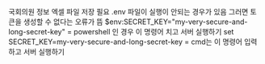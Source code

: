 국회의원 정보 엑셀 파일 저장 필요
.env 파일이 실행이 안되는 경우가 있음 그러면 토큰을 생성할 수 없다는 오류가 뜸
$env:SECRET_KEY="my-very-secure-and-long-secret-key" = powershell 인 경우 이 명령어 치고 서버 실행하기
set SECRET_KEY=my-very-secure-and-long-secret-key = cmd는 이 명령어 입력하고 서버 실행하기
